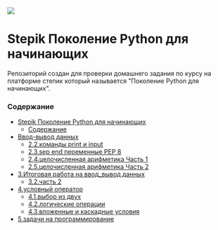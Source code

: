 <kbd>
<image src ="https://stepik.org/media/cache/images/courses/58852/cover_fD4F6NQ/105df27da9ab3a4cbcff70d80ca2b53d.png">
</kbd>

# Stepik Поколение Python для начинающих

Репозиторий создан для проверки домашнего задания по курсу на платформе степик который называется "Поколение Python для начинающих".

### Содержание

- [Stepik Поколение Python для начинающих](#stepik-поколение-python-для-начинающих)
    - [Содержание](#содержание)
- [Ввод-вывод данных](README.md)
    - [2.2.команды print и input](2.2.%D0%BA%D0%BE%D0%BC%D0%B0%D0%BD%D0%B4%D1%8B_print_%D0%B8_input/)
    - [2.3.sep end переменные PEP 8](2.3.sep_end_%D0%BF%D0%B5%D1%80%D0%B5%D0%BC%D0%B5%D0%BD%D0%BD%D1%8B%D0%B5_PEP_8/) 
    - [2.4.целочисленная арифметика Часть 1](2.4.%D1%86%D0%B5%D0%BB%D0%BE%D1%87%D0%B8%D1%81%D0%BB%D0%B5%D0%BD%D0%BD%D0%B0%D1%8F_%D0%B0%D1%80%D0%B8%D1%84%D0%BC%D0%B5%D1%82%D0%B8%D0%BA%D0%B0_%D0%A7%D0%B0%D1%81%D1%82%D1%8C_1/)
    - [2.5.целочисленная арифметика Часть 2](2.5.%D1%86%D0%B5%D0%BB%D0%BE%D1%87%D0%B8%D1%81%D0%BB%D0%B5%D0%BD%D0%BD%D0%B0%D1%8F_%D0%B0%D1%80%D0%B8%D1%84%D0%BC%D0%B5%D1%82%D0%B8%D0%BA%D0%B0_%D0%A7%D0%B0%D1%81%D1%82%D1%8C_2/)
- [3.Итоговая работа на ввод_вывод данных](README.md)
    - [3.2.часть 2](3.2.%D1%87%D0%B0%D1%81%D1%82%D1%8C_2/)
- [4.условный оператор](README.md)
    - [4.1.выбор из двух](4.1.%D0%B2%D1%8B%D0%B1%D0%BE%D1%80_%D0%B8%D0%B7_%D0%B4%D0%B2%D1%83%D1%85/)
    - [4.2.логические операции](4.2.%D0%BB%D0%BE%D0%B3%D0%B8%D1%87%D0%B5%D1%81%D0%BA%D0%B8%D0%B5_%D0%BE%D0%BF%D0%B5%D1%80%D0%B0%D1%86%D0%B8%D0%B8/)
    - [4.3.вложенные и каскадные условия](4.3.%D0%B2%D0%BB%D0%BE%D0%B6%D0%B5%D0%BD%D0%BD%D1%8B%D0%B5_%D0%B8_%D0%BA%D0%B0%D1%81%D0%BA%D0%B0%D0%B4%D0%BD%D1%8B%D0%B5_%D1%83%D1%81%D0%BB%D0%BE%D0%B2%D0%B8%D1%8F/)
- [5.задачи на программирование](5.%D0%B7%D0%B0%D0%B4%D0%B0%D1%87%D0%B8_%D0%BD%D0%B0_%D0%BF%D1%80%D0%BE%D0%B3%D1%80%D0%B0%D0%BC%D0%BC%D0%B8%D1%80%D0%BE%D0%B2%D0%B0%D0%BD%D0%B8%D0%B5/)

